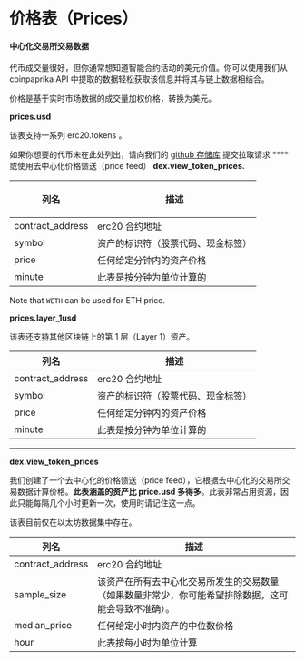 # 价格表（Prices）

#### 中心化交易所交易数据 <a href="#centralised-exchanges-trading-data" id="centralised-exchanges-trading-data"></a>

代币成交量很好，但你通常想知道智能合约活动的美元价值。你可以使用我们从 coinpaprika API 中提取的数据轻松获取该信息并将其与链上数据相结合。

价格是基于实时市场数据的成交量加权价格，转换为美元。

**prices.usd**

该表支持一系列 erc20.tokens 。

如果你想要的代币未在此处列出，请向我们的 [github 存储库](https://github.com/duneanalytics/abstractions/tree/master/prices) 提交拉取请求 **** 或使用去中心化价格馈送（price feed） **dex.view\_token\_prices.**

| <p></p><p>列名</p> | 描述                                   |
| ------------------------- | --------------------------------------------- |
| contract\_address         | erc20 合约地址      |
| symbol                    | 资产的标识符（股票代码、现金标签） |
| price                     | 任何给定分钟内的资产价格    |
| minute                    | 此表是按分钟为单位计算的   |

Note that `WETH` can be used for ETH price.

**prices.layer\_1usd**

该表还支持其他区块链上的第 1 层（Layer 1）资产。

| 列名       | 描述                                   |
| ----------------- | --------------------------------------------- |
| contract\_address | erc20 合约地址        |
| symbol            | 资产的标识符（股票代码、现金标签） |
| price             | 任何给定分钟内的资产价格    |
| minute            | 此表是按分钟为单位计算的    |

****

**dex.view\_token\_prices**

我们创建了一个去中心化的价格馈送（price feed），它根据去中心化的交易所交易数据计算价格。**此表涵盖的资产比 price.usd 多得多**。此表非常占用资源，因此只能每隔几个小时更新一次，使用时请记住这一点。

该表目前仅在以太坊数据集中存在。

| 列名       | 描述                                                          |
| ----------------- | ------------------------------------------------------------------------------------------------------------------------------------------------------------------------------- |
| contract\_address | erc20 合约地址                                                                               |
| sample\_size      | 该资产在所有去中心化交易所发生的交易数量（如果数量非常少，你可能希望排除数据，这可能会导致不准确）。|
| median\_price     | 任何给定小时内资产的中位数价格                                                                                                     |
| hour              | 此表按每小时为单位计算                                                                                                             |
